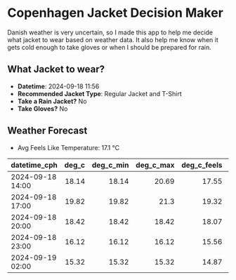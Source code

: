 
# Copenhagen Jacket Decision Maker

Danish weather is very uncertain, so I made this app to help me decide what jacket to wear based on weather data. 
It also help me know when it gets cold enough to take gloves or when I should be prepared for rain.

## What Jacket to wear?

- **Datetime**: 2024-09-18 11:56
- **Recommended Jacket Type**: Regular Jacket and T-Shirt
- **Take a Rain Jacket?** No
- **Take Gloves?** No

## Weather Forecast
- Avg Feels Like Temperature: 17.1 °C

| datetime_cph     |   deg_c |   deg_c_min |   deg_c_max |   deg_c_feels | weather   | wind   | rain   |
|:-----------------|--------:|------------:|------------:|--------------:|:----------|:-------|:-------|
| 2024-09-18 14:00 |   18.14 |       18.14 |       20.69 |         17.55 | Clear     | Low    | None   |
| 2024-09-18 17:00 |   19.82 |       19.82 |       21.3  |         19.32 | Clear     | Low    | None   |
| 2024-09-18 20:00 |   18.42 |       18.42 |       18.42 |         18.07 | Clouds    | Low    | None   |
| 2024-09-18 23:00 |   16.12 |       16.12 |       16.12 |         15.56 | Clouds    | Low    | None   |
| 2024-09-19 02:00 |   15.32 |       15.32 |       15.32 |         14.87 | Clouds    | Low    | None   |
        